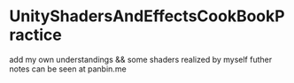 # UnityShadersAndEffectsCookBookPractice
add my own understandings  &&  some shaders realized by myself
futher notes can be seen at panbin.me